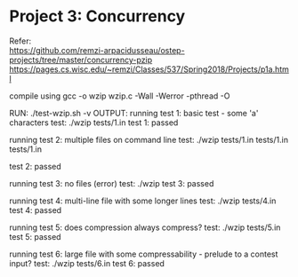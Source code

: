 # Project 3: Concurrency

Refer: \
https://github.com/remzi-arpacidusseau/ostep-projects/tree/master/concurrency-pzip \
https://pages.cs.wisc.edu/~remzi/Classes/537/Spring2018/Projects/p1a.html


compile using gcc -o wzip wzip.c -Wall -Werror -pthread -O

RUN: ./test-wzip.sh -v
OUTPUT:
running test 1: basic test - some 'a' characters 
test:      ./wzip tests/1.in
test 1: passed

running test 2: multiple files on command line 
test:      ./wzip tests/1.in tests/1.in tests/1.in

test 2: passed

running test 3: no files (error)
test:      ./wzip
test 3: passed

running test 4: multi-line file with some longer lines
test:      ./wzip tests/4.in
test 4: passed

running test 5: does compression always compress?
test:      ./wzip tests/5.in
test 5: passed

running test 6: large file with some compressability - prelude to a contest input?
test:      ./wzip tests/6.in
test 6: passed
